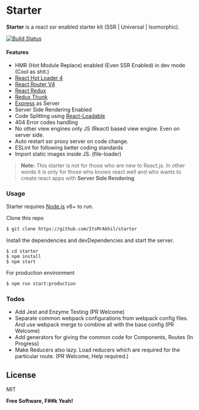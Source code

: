 # Starter
**Starter** is a react ssr enabled starter kit (SSR | Universal | Isomorphic).

[![Build Status](https://travis-ci.org/ItsMrAkhil/starter.svg?branch=master)](https://travis-ci.org/ItsMrAkhil/starter)

#### Features
  - HMR (Hot Module Replace) enabled (Even SSR Enabled) in dev mode (Cool as shit.)
  - [React Hot Loader 4](https://github.com/gaearon/react-hot-loader/tree/next)
  - [React Router V4](https://reacttraining.com/react-router/web/guides/philosophy)
  - [React Redux](https://github.com/reactjs/react-redux)
  - [Redux Thunk](https://github.com/gaearon/redux-thunk)
  - [Express](http://expressjs.com/) as Server
  - Server Side Rendering Enabled
  - Code Splitting using [React-Loadable](https://github.com/thejameskyle/react-loadable)
  - 404 Error codes handling
  - No other view engines only JS (React) based view engine. Even on server side.
  - Auto restart ssr proxy server on code change.
  - ESLint for following better coding standards
  - Import static images inside JS. (file-loader)


> **Note:** This starter is not for those who are new to React.js. In other words it is only for those who knows react well and who wants to create react apps with **Server Side Rendering**

### Usage

Starter requires [Node.js](https://nodejs.org/) v6+ to run.

Clone this repo
```sh
$ git clone https://github.com/ItsMrAkhil/starter
```
Install the dependencies and devDependencies and start the server.

```
$ cd starter
$ npm install
$ npm start
```

For production environment

```sh
$ npm run start:production
```

### Todos

 - Add Jest and Enzyme Testing (PR Welcome)
 - Separate common webpack configurations from webpack config files. And use webpack merge to combine all with the base config (PR Welcome)
 - Add generators for giving the common code for Components, Routes (In Progress)
 - Make Reducers also lazy. Load reducers which are required for the particular route. (PR Welcome, Help required.)

License
----
MIT

**Free Software, F##k Yeah!**
